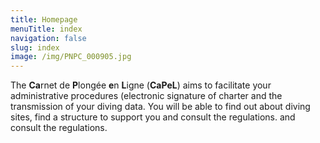 ```yaml
---
title: Homepage
menuTitle: index
navigation: false
slug: index
image: /img/PNPC_000905.jpg
---
```

The **Ca**rnet de **P**longée **e**n **L**igne (**CaPeL**) aims to facilitate
your administrative procedures (electronic signature of charter and the transmission
of your diving data. You will be able to find out about diving sites, find a
structure to support you and consult the regulations. and consult the regulations.
